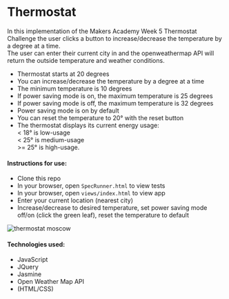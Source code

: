# Thermostat

In this implementation of the Makers Academy Week 5 Thermostat Challenge the user clicks a button to increase/decrease the temperature by a degree at a time.  
The user can enter their current city in and the openweathermap API will return the outside temperature and weather conditions.

* Thermostat starts at 20 degrees
* You can increase/decrease the temperature by a degree at a time
* The minimum temperature is 10 degrees
* If power saving mode is on, the maximum temperature is 25 degrees
* If power saving mode is off, the maximum temperature is 32 degrees
* Power saving mode is on by default
* You can reset the temperature to 20° with the reset button
* The thermostat displays its current energy usage:  
< 18° is low-usage  
< 25° is medium-usage  
\>= 25° is high-usage.

#### Instructions for use:
- Clone this repo
- In your browser, open ```SpecRunner.html``` to view tests
- In your browser, open ```views/index.html``` to view app
- Enter your current location (nearest city)
- Increase/decrease to desired temperature, set power saving mode off/on (click the green leaf), reset the temperature to default

![thermostat moscow](https://github.com/rorymcgit/js_thermostat/blob/master/Thermostat_moscow.png)

#### Technologies used:
- JavaScript
- JQuery
- Jasmine
- Open Weather Map API
- (HTML/CSS)
